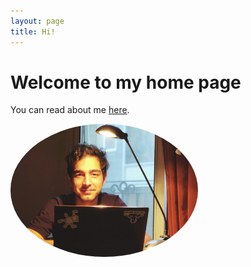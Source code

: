 ```yaml
---
layout: page
title: Hi!
---
```


 Welcome to my home page
=============


You can read about me [here](http://magronox.github.io/about).


 <a href="url"><img align="left" src="https://github.com/Magronox/Magronox.github.io/blob/master/images/A259.png?raw=true" height="auto" width="300" style="border-radius:50%"></a>

